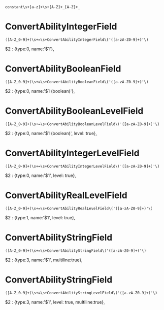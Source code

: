 ```regexp
constant\s+[a-z]+\s+[A-Z]+_[A-Z]+_
```

# ConvertAbilityIntegerField

```regexp
([A-Z_0-9]+)\s+=\s+ConvertAbilityIntegerField\('([a-zA-Z0-9]+)'\)
```

$2 : {type:0, name:'$1'},

# ConvertAbilityBooleanField

```regexp
([A-Z_0-9]+)\s+=\s+ConvertAbilityBooleanField\('([a-zA-Z0-9]+)'\)
```

$2 : {type:0, name:'$1 (boolean)'},

# ConvertAbilityBooleanLevelField

```regexp
([A-Z_0-9]+)\s+=\s+ConvertAbilityBooleanLevelField\('([a-zA-Z0-9]+)'\)
```

$2 : {type:0, name:'$1 (boolean)', level: true},

# ConvertAbilityIntegerLevelField

```regexp
([A-Z_0-9]+)\s+=\s+ConvertAbilityIntegerLevelField\('([a-zA-Z0-9]+)'\)
```

$2 : {type:0, name:'$1', level: true},

# ConvertAbilityRealLevelField

```regexp
([A-Z_0-9]+)\s+=\s+ConvertAbilityRealLevelField\('([a-zA-Z0-9]+)'\)
```

$2 : {type:1, name:'$1', level: true},

# ConvertAbilityStringField

```regexp
([A-Z_0-9]+)\s+=\s+ConvertAbilityStringField\('([a-zA-Z0-9]+)'\)
```

$2 : {type:3, name:'$1', multiline:true},

# ConvertAbilityStringField

```regexp
([A-Z_0-9]+)\s+=\s+ConvertAbilityStringLevelField\('([a-zA-Z0-9]+)'\)
```

$2 : {type:3, name:'$1', level: true, multiline:true},

